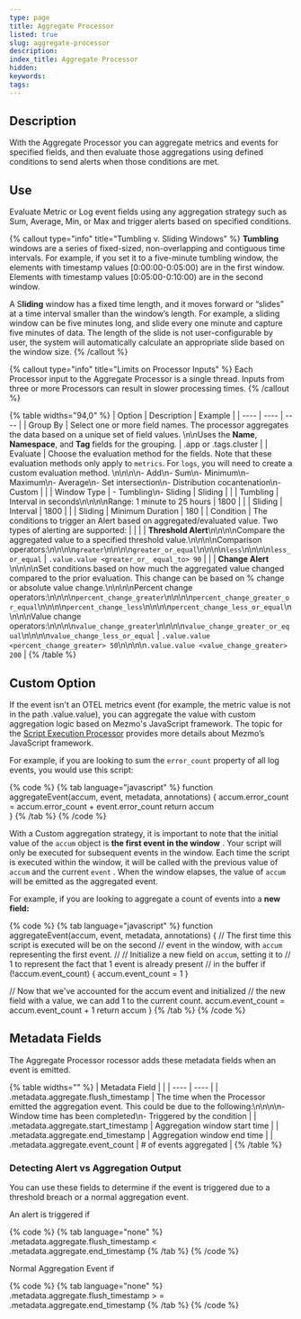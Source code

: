 ```yaml
---
type: page
title: Aggregate Processor
listed: true
slug: aggregate-processor
description: 
index_title: Aggregate Processor
hidden: 
keywords: 
tags: 
---
```


## Description

With the Aggregate Processor you can aggregate metrics and events for specified fields, and then evaluate those aggregations using defined conditions to send alerts when those conditions are met. 

## Use

Evaluate Metric or Log event fields using any aggregation strategy such as Sum, Average, Min, or Max and trigger alerts based on specified conditions.

{% callout type="info" title="Tumbling v. Sliding Windows" %}
**Tumbling** windows are a series of fixed-sized, non-overlapping and contiguous time intervals. For example, if you set it to a five-minute tumbling window, the elements with timestamp values [0:00:00-0:05:00) are in the first window. Elements with timestamp values [0:05:00-0:10:00) are in the second window.

A S**liding** window has a fixed time length, and it moves forward or “slides” at a time interval smaller than the window’s length. For example, a sliding window can be five minutes long, and slide every one minute and capture five minutes of data. The length of the slide is not user-configurable by user, the system will automatically calculate an appropriate slide based on the window size.
{% /callout %}

{% callout type="info" title="Limits on Processor Inputs" %}
Each Processor input to the Aggregate Processor is a single thread. Inputs from three or more Processors can result in slower processing times.
{% /callout %}

{% table widths="94,0" %}
| Option | Description | Example | 
| ---- | ---- | ---- | 
| Group By | Select one or more field names. The processor aggregates the data based on a unique set of field values. \n\nUses the **Name**, **Namespace**, and **Tag** fields for the grouping. | .app or .tags.cluster | 
| Evaluate | Choose the evaluation method for the fields. Note that these evaluation methods only apply to `metrics`. For `logs`, you will need to create a custom evaluation method. \n\n\n\n- Add\n- Sum\n- Minimum\n- Maximum\n- Average\n- Set intersection\n- Distribution cocantenation\n- Custom |  | 
| Window Type | - Tumbling\n- Sliding | Sliding | 
|  | Tumbling &#124; Interval in seconds\n\n\n\nRange: 1 minute to 25 hours | 1800 | 
|  | Sliding &#124; Interval | 1800 | 
|  | Sliding &#124; Minimum Duration | 180 | 
| Condition | The conditions to trigger an Alert based on aggregated/evaluated value. Two types of alerting are supported: |  | 
|  | **Threshold Alert**\n\n\n\nCompare the aggregated value to a specified threshold value.\n\n\n\nComparison operators:\n\n\n\n`greater`\n\n\n\n`greater_or_equal`\n\n\n\n`less`\n\n\n\n`less_or_equal` | `.value.value <greater_or_ equal_to> 90` | 
|  | **Change Alert** \n\n\n\nSet conditions based on how much the aggregated value changed compared to the prior evaluation. This change can be based on % change or absolute value change.\n\n\n\nPercent change operators:\n\n\n\n`percent_change_greater`\n\n\n\n`percent_change_greater_or_equal`\n\n\n\n`percent_change_less`\n\n\n\n`percent_change_less_or_equal`\n\n\n\nValue change operators:\n\n\n\n`value_change_greater`\n\n\n\n`value_change_greater_or_equal`\n\n\n\n`value_change_less_or_equal` | `.value.value <percent_change_greater> 50`\n\n\n\n`.value.value <value_change_greater> 200` | 
{% /table %}

## Custom Option

If the event isn't an OTEL metrics event (for example, the metric value is not in the path .value.value), you can aggregate the value with custom aggregation logic based on Mezmo's JavaScript framework. The topic for the [Script Execution Processor](https://docs.mezmo.com/telemetry-pipelines/js-script-processor#configuration) provides more details about Mezmo’s JavaScript framework. 

For example, if you are looking to sum the `error_count` property of all log events, you would use this script:

{% code %}
{% tab language="javascript" %}
function aggregateEvent(accum, event, metadata, annotations) {
   accum.error_count = accum.error_count + event.error_count
   return accum  
}
{% /tab %}
{% /code %}

With a Custom aggregation strategy, it is important to note that the initial value of the `accum` object is **the first event in the window** . Your script will only be executed for subsequent events in the window. Each time the script is executed within the window, it will be called with the previous value of `accum`  and the current `event` . When the window elapses, the value of `accum`  will be emitted as the aggregated event.

For example, if you are looking to aggregate a count of events into a **new field:**

{% code %}
{% tab language="javascript" %}
function aggregateEvent(accum, event, metadata, annotations) {
  // The first time this script is executed will be on the second
  // event in the window, with `accum` representing the first event.
  //
  // Initialize a new field on `accum`, setting it to
  // 1 to represent the fact that 1 event is already present
  // in the buffer
  if (!accum.event_count) {
    accum.event_count = 1
  }

  // Now that we've accounted for the accum event and initialized
  // the new field with a value, we can add 1 to the current count.
  accum.event_count = accum.event_count + 1
  return accum
}
{% /tab %}
{% /code %}

## Metadata Fields

The Aggregate Processor rocessor adds these metadata fields when an event is emitted. 

{% table widths="" %}
| Metadata Field |  | 
| ---- | ---- | 
| .metadata.aggregate.flush_timestamp | The time when the Processor emitted the aggregation event. This could be due to the following:\n\n\n\n- Window time has been completed\n- Triggered by the condition | 
| .metadata.aggregate.start_timestamp | Aggregation window start time | 
| .metadata.aggregate.end_timestamp | Aggregation window end time | 
| .metadata.aggregate.event_count | # of events aggregated | 
{% /table %}

### Detecting Alert vs Aggregation Output

 You can use these fields to determine if the event is triggered due to a threshold breach or a normal aggregation event.

An alert is triggered if 

{% code %}
{% tab language="none" %}
.metadata.aggregate.flush_timestamp < .metadata.aggregate.end_timestamp
{% /tab %}
{% /code %}

Normal Aggregation Event if

{% code %}
{% tab language="none" %}
.metadata.aggregate.flush_timestamp > =  .metadata.aggregate.end_timestamp
{% /tab %}
{% /code %}